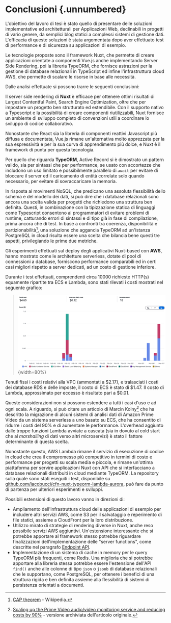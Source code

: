 # Conclusioni {.unnumbered}

L'obiettivo del lavoro di tesi è stato quello di presentare delle soluzioni implementative ed architetturali per Applicazioni Web, declinabili in progetti di vario genere, da semplici blog statici a complessi sistemi di gestione dati. L'efficacia di queste soluzioni è stata argomentata dopo aver effettuato test di performance e di sicurezza su applicazioni di esempio.

Le tecnologie proposte sono il framework Nuxt, che permette di creare applicazioni orientate a componenti Vue.js anche implementando Server Side Rendering, poi la libreria TypeORM, che fornisce astrazioni per la gestione di database relazionali in TypeScript ed infine l'infrastruttura cloud AWS, che permette di scalare le risorse in base alle necessità.

Dalle analisi effettuate si possono trarre le seguenti conclusioni:

Il server side rendering di **Nuxt** è efficace per ottenere ottimi risultati di Largest Contentful Paint, Search Engine Optimization, oltre che per impostare un progetto ben strutturato ed estendibile. Con il supporto nativo a Typescript e la possibilità di creare componenti riutilizzabili, Nuxt fornisce un ambiente di sviluppo completo di convenzioni utili a coordinare lo sviluppo di codice collaborativo.

Nonostante che React sia la libreria di componenti reattivi Javascript più diffusa e documentata, Vue.js rimane un'alternativa molto apprezzata per la sua espressività e per la sua curva di apprendimento più dolce, e Nuxt è il framework di punta per questa tecnologia.

Per quello che riguarda **TypeORM**, Active Record si è dimostrato un pattern valido, sia per sintassi che per performance, se usato con accortezze che includono un uso limitato e possibilmente parallelo di `await` per evitare di bloccare il server ed il caricamento di entità correlate solo quando necessario, per evitare di sovraccaricare la memoria.

In risposta ai movimenti NoSQL, che predicano una assoluta flessibilità dello schema e del modello dei dati, si può dire che i database relazionali sono ancora una scelta valida per progetti che richiedono una struttura ben definita. Questi, in combinazione con la tipizzazione statica di linguaggi come Typescript consentono ai programmatori di evitare problemi di runtime, catturando errori di sintassi e di tipo già in fase di compilazione, prima ancora che di test. In base a confronti tra coerenza, disponibilità e partizionabilità[^cap], una soluzione che aggancia TypeORM ad un'istanza PostgreSQL in cloud risulta essere una scelta che bilancia bene questi tre aspetti, privilegiando le prime due metriche.

[^cap]: [CAP theorem](https://en.wikipedia.org/wiki/CAP_theorem) - Wikipedia.

Gli esperimenti effettuati sul deploy degli applicativi Nuxt-based con **AWS**, hanno mostrato come le architetture serverless, dotate di pool di connessioni a database, forniscono performance comparabili ed in certi casi migliori rispetto a server dedicati, ad un costo di gestione inferiore.

Durante i test effettuati, comprendenti circa 10000 richieste HTTP(s) equamente ripartite tra ECS e Lambda, sono stati rilevati i costi mostrati nel seguente grafico:

> ![](./res/costi_aws.png){width=80%}

Tenuti fissi i costi relativi alla VPC (ammontati a $2.17), e tralasciati i costi dei database RDS e delle imposte, il costo di ECS è stato di $1.47. Il costo di Lambda, approssimato per eccesso è risultato pari a $0.01.

Queste considerazioni non si possono estendere a tutti i casi d'uso e ad ogni scala. A riguardo, si può citare un articolo di Marcin Kolny[^lambda-to-ecs] che ha descritto la migrazione di alcuni sistemi di analisi dati di Amazon Prime Video da un sistema serverless a uno basato su ECS, che ha consentito di ridurre i costi del 90% e di aumentare le performance. L'overhead aggiunto dalle troppe funzioni Lambda avviate a cascata (sia in dovuto al cold start che al _marshalling_ di dati verso altri microservizi) è stato il fattore determinante di questa scelta.

[^lambda-to-ecs]: [Scaling up the Prime Video audio/video monitoring service and reducing costs by 90%](https://web.archive.org/web/20240717095641/www.primevideotech.com/video-streaming/scaling-up-the-prime-video-audio-video-monitoring-service-and-reducing-costs-by-90) - versione archiviata dell'articolo originale.

Nonostante questo, AWS Lambda rimane il servizio di esecuzione di codice in cloud che crea il compromesso più competitivo in termini di costo e performance per progetti su scala media e piccola, e rimane un'ottima piattaforma per servire applicazioni Nuxt con API che si interfacciano a database relazionali distribuiti in cloud mediante TypeORM. La repository sulla quale sono stati eseguiti i test, disponibile su [github.com/iacobucci/cfn-nuxt-typeorm-lambda-aurora](https://github.com/iacobucci/cfn-nuxt-typeorm-lambda-aurora), può fare da punto di partenza per ulteriori esperimenti e sviluppi.

Possibili estensioni di questo lavoro vanno in direzioni di:

-   Ampliamento dell'infrastruttura cloud delle applicazioni di esempio per includere altri servizi AWS, come S3 per il salvataggio e reperimento di file statici, assieme a CloudFront per la loro distribuzione.
-   Utilizzo mirato di strategie di rendering diverse in Nuxt, anche reso possibile servizi AWS aggiuntivi. Un'estensione interessante che si potrebbe apportare al framework stesso potrebbe riguardare finalizzazioni dell'implementazione delle "server functions", come descritte nel paragrafo [Endpoint API](#endpoint-api).
-   Implementazione di un sistema di cache in memory per le query TypeORM più frequenti, come Redis. Una miglioria che si potrebbe apportare alla libreria stessa potrebbe essere l'estensione dell'API `find()` anche alle colonne di tipo `json` o `jsonb` di database relazionali che le supportano, come PostgreSQL, per ottenere i benefici di una struttura rigida e ben definita assieme alla flessibilità di sistemi di persistenza orientati a documenti.
